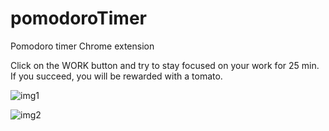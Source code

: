 # pomodoroTimer
Pomodoro timer Chrome extension

Click on the WORK button and try to stay focused on your work for 25 min. If you succeed, you will be rewarded with a tomato.

![img1](https://user-images.githubusercontent.com/52664508/163121311-7dc2e1a4-61f1-4805-928a-1883e4da697f.png)

![img2](https://user-images.githubusercontent.com/52664508/163121378-8929366f-11e1-447b-82e6-6db8c880535e.png)
